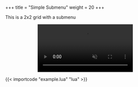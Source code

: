 +++
title = "Simple Submenu"
weight = 20
+++

This is a 2x2 grid with a submenu

<video muted playsinline controls
       style="max-width: 100%; height: auto; display: block; margin: 0 auto;"
       alt="Screen recording of the simple submenu configuration">
  <source src="./screenrecording.mp4" type="video/mp4">
</video>

{{< importcode "example.lua" "lua" >}}
